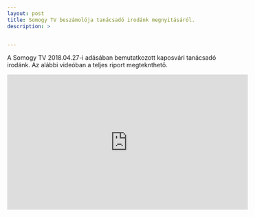 ```yaml
---
layout: post
title: Somogy TV beszámolója tanácsadó irodánk megnyitásáról.
description: >


---
```

A Somogy TV 2018.04.27-i adásában bemutatkozott kaposvári tanácsadó irodánk. Az alábbi videóban a teljes riport megteknthető.

<iframe src="https://www.facebook.com/plugins/video.php?href=https%3A%2F%2Fwww.facebook.com%2Ferdekvedelem.panaszkezeles.tanacsadas%2Fvideos%2F458949924537851%2F&show_text=0&width=560" width="560" height="315" style="border:none;overflow:hidden" scrolling="no" frameborder="0" allowTransparency="true" allowFullScreen="true"></iframe>
